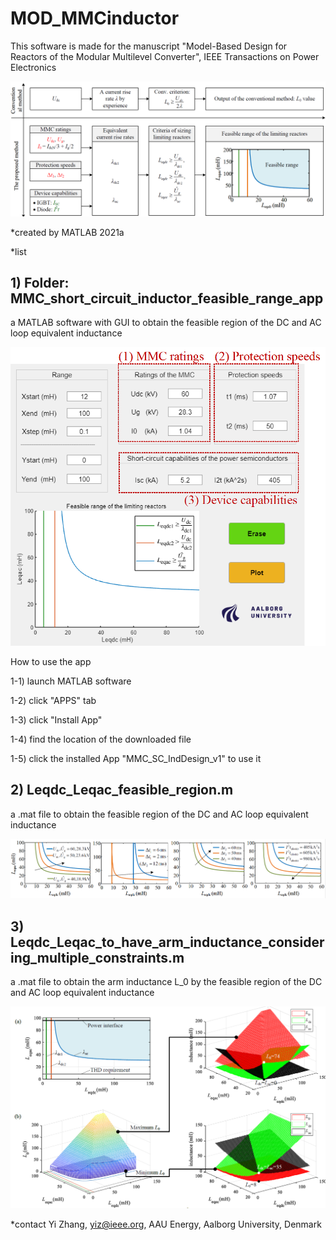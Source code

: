 # MOD_MMCinductor
This software is made for the manuscript "Model-Based Design for Reactors of the Modular Multilevel Converter", IEEE Transactions on Power Electronics

![Alt text](/images/method_figure.png)

*created by MATLAB 2021a

*list
## 1) Folder: MMC_short_circuit_inductor_feasible_range_app
a MATLAB software with GUI to obtain the feasible region of the DC and AC loop equivalent inductance

![Alt text](/images/GUI_figure.png)

How to use the app

1-1) launch MATLAB software

1-2) click "APPS" tab

1-3) click "Install App"

1-4) find the location of the downloaded file

1-5) click the installed App "MMC_SC_IndDesign_v1" to use it



## 2) Leqdc_Leqac_feasible_region.m
a .mat file to obtain the feasible region of the DC and AC loop equivalent inductance

![Alt text](/images/Leqdc_Leqac_figure.png)

## 3) Leqdc_Leqac_to_have_arm_inductance_considering_multiple_constraints.m
a .mat file to obtain the arm inductance L_0 by the feasible region of the DC and AC loop equivalent inductance

![Alt text](/images/all_conditions_figure.png)

*contact
Yi Zhang, yiz@ieee.org, AAU Energy, Aalborg University, Denmark
